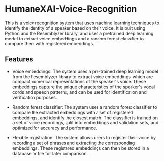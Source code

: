 # HumaneXAI-Voice-Recognition
This is a voice recognition system that uses machine learning techniques to identify the identity of a speaker based on their voice. It is built using Python and the Resemblyzer library, and uses a pretrained deep learning model to extract voice embeddings and a random forest classifier to compare them with registered embeddings.

## Features

* Voice embeddings: The system uses a pre-trained deep learning model from the Resemblyzer library to extract voice embeddings, which are compact numerical representations of the speaker's voice. These embeddings capture the unique characteristics of the speaker's vocal cords and speech patterns, and can be used for identification and verification purposes.

* Random forest classifier: The system uses a random forest classifier to compare the extracted embeddings with a set of registered embeddings, and identify the closest match. The classifier is trained on a set of voice recordings, split into embeddings and validation sets, and optimized for accuracy and performance.

* Flexible registration: The system allows users to register their voice by recording a set of phrases and extracting the corresponding embeddings. These registered embeddings can then be stored in a database or file for later comparison.

